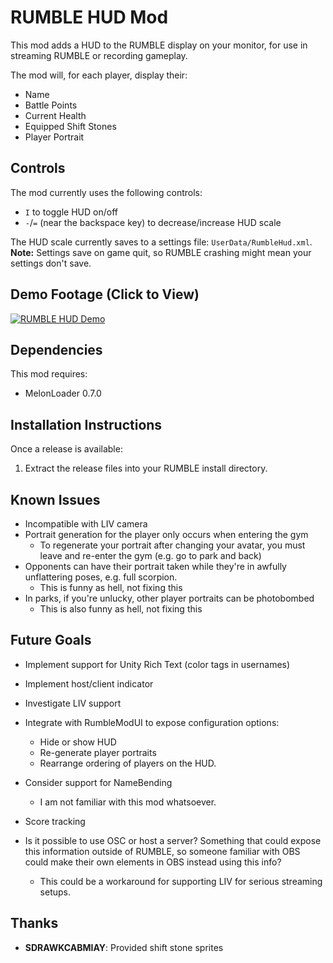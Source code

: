 # RUMBLE HUD Mod

This mod adds a HUD to the RUMBLE display on your monitor, for use in streaming
RUMBLE or recording gameplay.

The mod will, for each player, display their:
  - Name
  - Battle Points
  - Current Health
  - Equipped Shift Stones
  - Player Portrait

## Controls

The mod currently uses the following controls:
  - `I` to toggle HUD on/off
  - `-`/`=` (near the backspace key) to decrease/increase HUD scale

The HUD scale currently saves to a settings file: `UserData/RumbleHud.xml`.
**Note:** Settings save on game quit, so RUMBLE crashing might mean your 
settings don't save.

## Demo Footage (Click to View)

[![RUMBLE HUD Demo](https://img.youtube.com/vi/MW8i_r3l8gQ/0.jpg)](https://www.youtube.com/watch?v=MW8i_r3l8gQ)

## Dependencies

This mod requires:
 - MelonLoader 0.7.0

## Installation Instructions

Once a release is available:
1. Extract the release files into your RUMBLE install directory.

## Known Issues

- Incompatible with LIV camera
- Portrait generation for the player only occurs when entering the gym
  - To regenerate your portrait after changing your avatar, you must leave
      and re-enter the gym (e.g. go to park and back)
- Opponents can have their portrait taken while they're in awfully unflattering poses, e.g. full scorpion.
  - This is funny as hell, not fixing this
- In parks, if you're unlucky, other player portraits can be photobombed
  - This is also funny as hell, not fixing this

## Future Goals

- Implement support for Unity Rich Text (color tags in usernames)
- Implement host/client indicator
- Investigate LIV support
- Integrate with RumbleModUI to expose configuration options:
  - Hide or show HUD
  - Re-generate player portraits
  - Rearrange ordering of players on the HUD.
- Consider support for NameBending
  - I am not familiar with this mod whatsoever.
- Score tracking

- Is it possible to use OSC or host a server? Something that could expose this information outside of RUMBLE, so someone familiar with OBS could make their own elements in OBS instead using this info?
  - This could be a workaround for supporting LIV for serious streaming setups.

## Thanks

- **SDRAWKCABMIAY**: Provided shift stone sprites